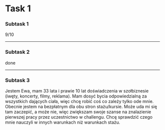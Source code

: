 # Task 1
### Subtask 1
9/10

***
### Subtask 2
done 

***
### Subtask 3
Jestem Ewa, mam 33 lata i prawie 10 lat doświadczenia w szołbiznesie (iwęty, koncerty, filmy, reklama). 
Mam dosyć bycia odpowiedzialną za wszystkich dających ciała, więc chcę robić coś co zależy tylko ode mnie.
Obecnie jestem na bezpłatnym dla obu stron stażu/kursie. Może uda mi się tam zaczepić, a może nie, więc 
zwiększam swoje szanse na znalazienie pierwszej pracy przez uczestnictwo w challengu. Chcę sprawdzić czego 
mnie nauczyli w innych warunkach
niż warunkach stażu. 
